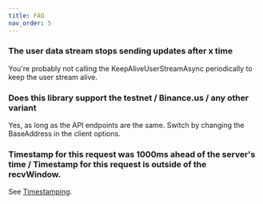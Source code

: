 ```yaml
---
title: FAQ
nav_order: 5
---
```


### The user data stream stops sending updates after x time 
You're probably not calling the KeepAliveUserStreamAsync periodically to keep the user stream alive.

### Does this library support the testnet / Binance.us / any other variant  

Yes, as long as the API endpoints are the same. Switch by changing the BaseAddress in the client options.

### Timestamp for this request was 1000ms ahead of the server's time / Timestamp for this request is outside of the recvWindow.  

See [Timestamping](Timestamping.html).

